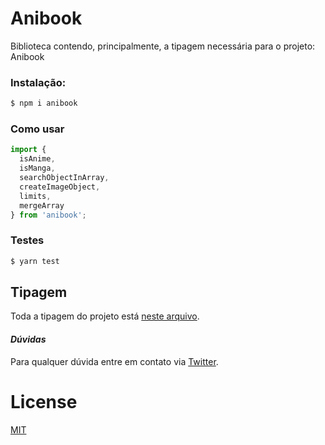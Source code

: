 # Anibook

Biblioteca contendo, principalmente, a tipagem necessária para o projeto: Anibook

### Instalação:

```sh
$ npm i anibook
```

### Como usar

```js
import {
  isAnime,
  isManga,
  searchObjectInArray,
  createImageObject,
  limits,
  mergeArray
} from 'anibook';
```

### **Testes**

```sh
$ yarn test
```

## **Tipagem**

Toda a tipagem do projeto está [neste arquivo](https://github.com/Bruce2107/anibook/blob/master/index.d.ts).

#### _Dúvidas_

Para qualquer dúvida entre em contato via [Twitter](https://twitter.com/Bruce2107).

# License

[MIT](https://github.com/Bruce2107/anibook/blob/master/LICENSE)
